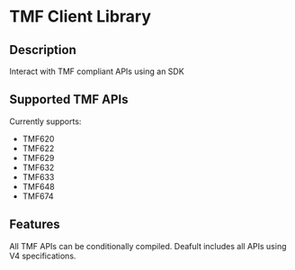 # TMF Client Library

## Description

Interact with TMF compliant APIs using an SDK

## Supported TMF APIs

Currently supports:

- TMF620
- TMF622
- TMF629
- TMF632
- TMF633
- TMF648
- TMF674

## Features

All TMF APIs can be conditionally compiled. Deafult includes all APIs using V4 specifications.
